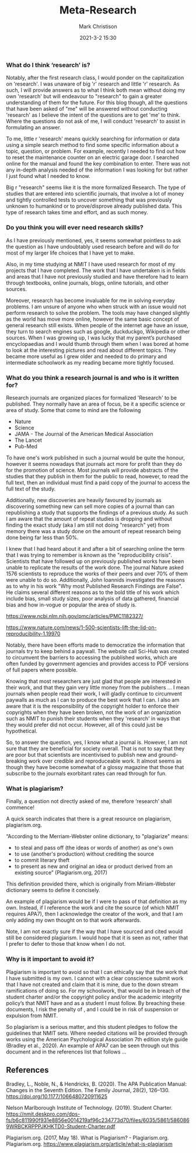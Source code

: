 ﻿---
layout: post
title: "Meta-Research"
date: 2021-3-2 15:30
author: Mark Christison
image: assets\images\research.jpg
category: [RES701]
featured: true
hidden: false
---

### What do I think ‘research’ is?

Notably, after the first research class, I would ponder on the capitalization on 'research'. I was unaware of big 'r' research and little 'r' research. As such, I will provide answers as to what I think both mean without doing my own 'research' but will endeavour to "research" to gain a greater understanding of them for the future. For this blog though, all the questions that have been asked of "me" will be answered without conducting 'research' as I believe the intent of the questions are to get 'me' to think. Where the questions do not ask of me, I will conduct 'research' to assist in formulating an answer.

To me, little r 'research' means quickly searching for information or data using a simple search method to find some specific information about a topic, question, or problem. For example, recently I needed to find out how to reset the maintenance counter on an electric garage door. I searched online for the manual and found the key combination to enter. There was not any in-depth analysis needed of the information I was looking for but rather I just found what I needed to know.

Big r "research" seems like it is the more formalized Research. The type of studies that are entered into scientific journals, that involve a lot of money and tightly controlled tests to uncover something that was previously unknown to humankind or to prove/disprove already published data. This type of research takes time and effort, and as such money.

### Do you think you will ever need research skills?

As I have previously mentioned, yes, it seems somewhat pointless to ask the question as I have undoubtably used research before and will do for most of my larger life choices that I have yet to make.

Also, in my time studying at NMIT I have used research for most of my projects that I have completed. The work that I have undertaken is in fields and areas that I have not previously studied and have therefore had to learn through textbooks, online journals, blogs, online tutorials, and other sources.

Moreover, research has become invaluable for me in solving everyday problems. I am unsure of anyone who when struck with an issue would not perform research to solve the problem. The tools may have changed slightly as the world has move more online, however the same basic concept of general research still exists. When people of the internet age have an issue, they turn to search engines such as google, duckduckgo, Wikipedia or other sources. When I was growing up, I was lucky that my parent’s purchased encyclopaedias and I would thumb through them when I was bored at home to look at the interesting pictures and read about different topics. They became more useful as I grew older and needed to do primary and intermediate schoolwork as my reading became more tightly focused.

### What do you think a research journal is and who is it written for?

Research journals are organized places for formalized 'Research' to be published. They normally have an area of focus, be it a specific science or area of study. Some that come to mind are the following

* Nature
* Science
* JAMA - The Journal of the American Medical Association
* The Lancet
* Pub-Med

To have one's work published in such a journal would be quite the honour, however it seems nowadays that journals act more for profit than they do for the promotion of science. Most journals will provide abstracts of the studies that they publish in them for the public to read, however, to read the full text, then an individual must find a paid copy of the journal to access the full text of the study.

Additionally, new discoveries are heavily favoured by journals as discovering something new can sell more copies of a journal than can republishing a study that supports the findings of a previous study. As such I am aware that the amount of repeat studies is dropping and without finding the exact study (aka I am still not doing "research" yet) from memory there was a study done on the amount of repeat research being done being far less than 50%.

I knew that I had heard about it and after a bit of searching online the term that I was trying to remember is known as the "reproducibility crisis". Scientists that have followed up on previously published works have been unable to replicate the results of the work done. The journal Nature asked 1576 scientists to reproduce the works of their peers and over 70% of them were unable to do so. Additionally, John Ioannids investigated the reasons as to why in his work "Why most Published Research Findings are False". He claims several different reasons as to the bold title of his work which include bias, small study sizes, poor analysis of data gathered, financial bias and how in-vogue or popular the area of study is.

https://www.ncbi.nlm.nih.gov/pmc/articles/PMC1182327/

https://www.nature.com/news/1-500-scientists-lift-the-lid-on-reproducibility-1.19970

Notably, there have been efforts made to democratize the information that journals try to keep behind a paywall. The website call Sci-Hub was created to circumvent the barriers to accessing the published works, which are often funded by government agencies and provides access to PDF versions of full papers where possible.

Knowing that most researchers are just glad that people are interested in their work, and that they gain very little money from the publishers ... I mean journals when people read their work, I will gladly continue to circumvent paywalls as much as  I can to produce the best work that I can. I also am aware that it is the responsibility of the copyright holder to enforce their copyrights when they have been broken, not the work of an organization such as NMIT to punish their students when they 'research' in ways that they would prefer did not occur. However, all of this could just be hypothetical. 

So, to answer the question, yes, I know what a journal is. However, I am not sure that they are beneficial for society overall. That is not to say that they are poor but that scientists are incentivised to publish new and ground-breaking work over credible and reproduceable work. It almost seems as though they have become somewhat of a glossy magazine that those that subscribe to the journals exorbitant rates can read through for fun.

### What is plagiarism?

Finally, a question not directly asked of me, therefore ‘research’ shall commence!

A quick search indicates that there is a great resource on plagiarism, plagiarism.org.

“According to the Merriam-Webster online dictionary, to "plagiarize" means:

* to steal and pass off (the ideas or words of another) as one's own
* to use (another's production) without crediting the source
* to commit literary theft
* to present as new and original an idea or product derived from an existing source” (Plagiarism.org, 2017)

This definition provided there, which is originally from Miriam-Webster dictionary seems to define it concisely.

An example of plagiarism would be if I were to pass of that definition as my own. Instead, if I reference the work and cite the source (of which NMIT requires APA7), then I acknowledge the creator of the work, and that I am only adding my own thought on to that work afterwards.

Note, I am not exactly sure if the way that I have sourced and cited would still be considered plagiarism. I would hope that it is seen as not, rather that I prefer to defer to those that know when I do not. 


### Why is it important to avoid it? 

Plagiarism is important to avoid so that I can ethically say that the work that I have submitted is my own. I cannot with a clear conscience submit work that I have not created and claim that it is mine, due to the down stream ramifications of doing so. For my schoolwork, that would be in breach of the student charter and/or the copyright policy and/or the academic integrity policy’s that NMIT have and as a student I must follow. By breaching these documents, I risk the penalty of , and I could be in risk of suspension or expulsion from NMIT.

So plagiarism is a serious matter, and this student pledges to follow the guidelines that NMIT sets. Where needed citations will be provided through works using the American Psychological Association 7th edition style guide (Bradley et al., 2020). An example of APA7 can be seen through out this document and in the references list that follows ...

## References

Bradley, L., Noble, N., & Hendricks, B. (2020). The APA Publication Manual: Changes in the Seventh Edition. The Family Journal, 28(2), 126–130. https://doi.org/10.1177/1066480720911625

Nelson Marlborough Institute of Technology. (2019). Student Charter. https://nmit.deskpro.com/dps-fs/b6c811990f931e8856e0014219af96c234773d70/files/6035/5861/5860869WRBCKRPPPJKHKTD0-Student-Charter.pdf

Plagiarism.org. (2017, May 18). What is Plagiarism? - Plagiarism.org. Plagiarism.org. https://www.plagiarism.org/article/what-is-plagiarism
